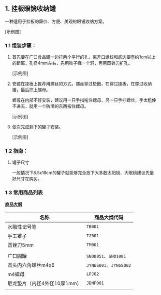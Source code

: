 ## 1. 挂板眼镜收纳罐

一种适用于挂板的廉价、方便、美观的眼镜收纳方案。

[示例图]

### 1.1 组装步骤：

1. 首先要在广口食品罐一边打两个平行的孔，离开口螺纹和底边要有约1cm以上的距离，孔径4mm左右，先用锥子戳一个洞，再用圆锉刀扩孔。

	[示例图]

2. 安装在挂板上推荐用螺丝的方式，螺丝穿过垫圈，在穿过挂板，在穿过收纳罐，最后拧上螺母。

	螺母在内部不好安装，建议用一只手指拖住螺母，另一只手拧螺丝，手太粗伸不进去，就用一个防滑的东西按住螺母。

	[示例图]

3. 依次完成剩下的罐子安装。

	[示例图]

### 1.2 指南：

1. 罐子尺寸

	一般情况下8.5x18cm的罐子就能够完全放下大多数太阳镜，大眼镜建议先量好尺寸在购买。

### 1.3 常用商品列表

**[商品大纲](https://gitee.com/kukela/diy-furniture/tree/master/doc/商品大纲.md)**

| 名称 | 商品大纲代码 |
| - | - |
| 水融性记号笔 | `TB001` |
| 手工锥子 | `TZ001` |
| 圆锉刀5mm | `TM001` |
| | |
| 广口圆罐 | `SNO0851`、`SNO1001` |
| 圆头内六角螺丝m4x6 | `JYN6S001`、`JYN6S002` |
| m4螺母  | `LPJ02` |
| 尼龙垫片（内径4外径10厚1mm） | `JDNP001`  |
| | |